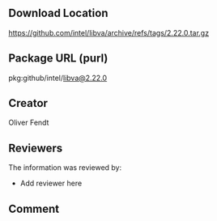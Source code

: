 ## Download Location

https://github.com/intel/libva/archive/refs/tags/2.22.0.tar.gz

## Package URL (purl)

pkg:github/intel/libva@2.22.0

## Creator

Oliver Fendt

## Reviewers

The information was reviewed by:

* Add reviewer here

## Comment

